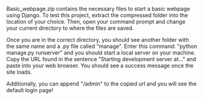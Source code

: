 Basic_webpage.zip contains the necessary files to start a basic webpage using Django. 
To test this project, extract the compressed folder into the location of your choice. Then,
open your command prompt and change your current directory to where the files are saved.

Once you are in the correct directory, you should see another folder with the same name and 
a .py file called "manage". Enter this command: "python manage.py runserver" and you should 
start a local server on your machine. Copy the URL found in the sentence "Starting
development server at..." and paste into your web browser. You should see a success message once
the site loads. 

Additionally, you can append "/admin" to the copied url and you will see the default login page!
